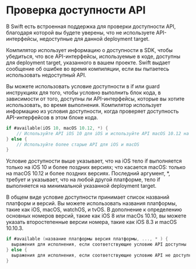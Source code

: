# Проверка доступности API
В Swift есть встроенная поддержка для проверки доступности API, благодаря которой вы будете уверены, что не используете  API-интерфейсы, недоступные для данной deployment target.

Компилятор использует информацию о доступности в SDK, чтобы убедиться, что все API-интерфейсы, используемые в коде, доступны для deployment target, указанного в вашем проекте. Swift выдает сообщение об ошибке во время компиляции, если вы пытаетесь использовать недоступный API.

Вы можете использовать условие доступности в if или guard инструкциях для того, чтобы условно выполнить блок кода, в зависимости от того, доступны ли API-интерфейсы, которые вы хотите использовать, во время выполнения. Компилятор использует информацию из условия доступности, когда проверяет доступность API-интерфейсов в этом блоке кода.

```swift
if #available(iOS 10, macOS 10.12, *) {
    // Используйте API iOS 10 для iOS и используйте API macOS 10.12 на macOS
} else {
    // Используйте более старые API для iOS и macOS
}
```

Условие доступности выше указывает, что на iOS тело if выполняется только на iOS 10 и более поздних версиях; что касается macOS: только на macOS 10.12 и более поздних версиях. Последний аргумент, *, требует и указывает, что на любой другой платформе, тело if выполняется на минимальной указанной deployment target.

В общем виде условие доступности принимает список названий платформ и версий. Вы можете использовать названия платформы, такие как iOS, macOS, watchOS, и tvOS. В дополнение к определению основных номеров версий, такие как iOS 8 или macOs 10.10, вы можете указать второстепенные версии номера, такие как iOS 8.3 и macOS 10.10.3.

```swift
if #available (название платформы версия платформы, ..., * ) {
  выражения для исполнения, если соответствующие условию API доступны
} else {
  выражения для исполнения, если соответствующие условию API не доступны
}
```
